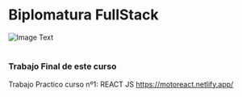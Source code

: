 # Biplomatura FullStack
![Image Text](https://www.frba.utn.edu.ar/wp-content/uploads/2016/08/logo-utn.ba-horizontal-e1471367724904.jpg)

# 
### Trabajo Final de este curso
Trabajo Practico curso nº1: REACT JS
https://motoreact.netlify.app/
